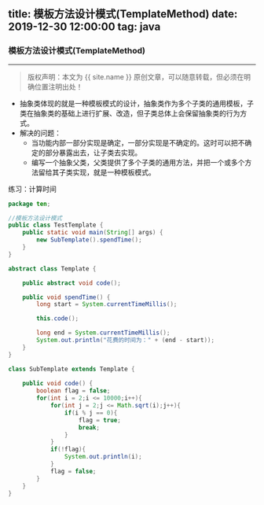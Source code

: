 title:  模板方法设计模式(TemplateMethod) 
date:   2019-12-30 12:00:00
tag:    java
---
### 模板方法设计模式(TemplateMethod) 

***
> 版权声明：本文为 {{ site.name }} 原创文章，可以随意转载，但必须在明确位置注明出处！

<head><link rel="stylesheet" href="../css/rouge.css"></head>

- 抽象类体现的就是一种模板模式的设计，抽象类作为多个子类的通用模板，子类在抽象类的基础上进行扩展、改造，但子类总体上会保留抽象类的行为方式。
- 解决的问题：
    - 当功能内部一部分实现是确定，一部分实现是不确定的。这时可以把不确定的部分暴露出去，让子类去实现。
    - 编写一个抽象父类，父类提供了多个子类的通用方法，并把一个或多个方法留给其子类实现，就是一种模板模式。

练习：计算时间
```java
package ten;

//模板方法设计模式
public class TestTemplate {
	public static void main(String[] args) {
		new SubTemplate().spendTime();
	}
}

abstract class Template {

	public abstract void code();

	public void spendTime() {
		long start = System.currentTimeMillis();

		this.code();

		long end = System.currentTimeMillis();
		System.out.println("花费的时间为：" + (end - start));
	}
}

class SubTemplate extends Template {
	
	public void code() {
		boolean flag = false;
		for(int i = 2;i <= 10000;i++){
			for(int j = 2;j <= Math.sqrt(i);j++){
				if(i % j == 0){
					flag = true;
					break;
				}
			}
			if(!flag){
				System.out.println(i);
			}
			flag = false;
		}
	}
}
```

